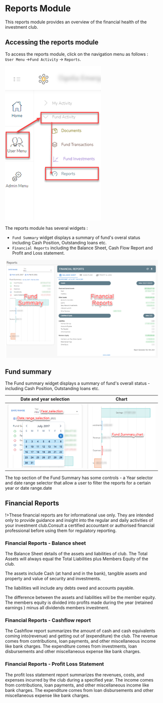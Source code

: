 #	Reports Module
This reports module provides an overview of the financial health of the investment club. 

## Accessing the reports module
To access the reports module, click on the navigation menu as follows : `User Menu` ->`Fund Activity` ->  `Reports`.

![alt text](images/8.1_Reports_Menu.png "Security groups")

The reports module has several widgets :
- `Fund Summary` widget displays a summary of fund's overal status including Cash Position, Outstanding loans etc.
- `Financial Reports` including the Balance Sheet, Cash Flow Report and Profit and Loss statement.
  
![alt text](images/8.2_Reports_Page.png "Security groups")

## Fund summary
The Fund summary widget displays a summary of fund's overall status - including Cash Position, Outstanding loans etc.


|  Date and year selection    |  Chart                   |
:----------------------------:|:-------------------------:
![alt text](images/8.2_Reports_Date_Select.png "send statements dialog")| ![alt text](images/8.2_Reports_Chart.png "Fund Summary chart")

The top section of the Fund Summary has some controls - a Year selector and date range selector that allow a user to filter the reports for a certain year or date range.date

## Financial Reports 

!>These financial reports are for informational use only. They are intended only to provide guidance and insight into the regular and daily activities of your investment club.Consult a certified accountant or authorised financial professional  before using them for regulatory reporting.

### Financial Reports - Balance sheet
The Balance Sheet details of the assets and liabilities of club. The Total Assets will always equal the Total Liabilities plus Members Equity of the club.

The assets include Cash (at hand and in the bank), tangible assets and property and value of security and investments.

The liabilities will include any debts owed and accounts payable.

The difference between the assets and liabilities will be the member equity. The members equity is divided into profits made during the year (retained earnings ) minus all dividends members investment.

### Financial Reports - Cashflow report
The Cashflow report summarizes the amount of cash and cash equivalents coming into(revenue) and getting out of (expenditure) the club. The revenue comes from contributions, loan payments, and other miscellaneous income like bank charges. The expenditure comes from investments, loan disbursements and other miscellaneous expense like bank charges.


### Financial Reports - Profit Loss Statement
The profit loss statement report summarizes the revenues, costs, and expenses incurred by the club during a specified year. The income comes from contributions, loan payments, and other miscellaneous income like bank charges. The expenditure comes from loan disbursements and other miscellaneous expense like bank charges.
